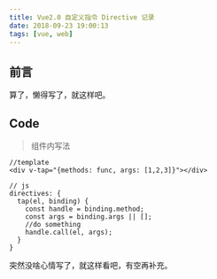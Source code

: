 ```yaml
---
title: Vue2.0 自定义指令 Directive 记录
date: 2018-09-23 19:00:13
tags: [vue, web]
---
```


## 前言
算了，懒得写了，就这样吧。


## Code

> 组件内写法

    //template
    <div v-tap="{methods: func, args: [1,2,3]}"></div>

    // js
    directives: {
      tap(el, binding) {
        const handle = binding.method;
        const args = binding.args || [];
        //do something
        handle.call(el, args);
      }
    }


突然没啥心情写了，就这样看吧，有空再补充。
